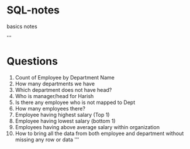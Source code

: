 # SQL-notes
basics notes

'''
# Questions
1. Count of Employee by Department Name
2. How many departments we have
3. Which department does not have head?
4. Who is manager/head for Harish
5. Is there any employee who is not mapped to Dept
6. How many employees there?
7. Employee having highest salary (Top 1)
8. Employee having lowest salary (bottom 1)
9. Employees having above average salary within organization
10. How to bring all the data from both employee and department without missing any row or data
'''
